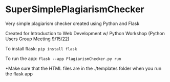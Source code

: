# SuperSimplePlagiarismChecker
Very simple plagiarism checker created using Python and Flask

Created for Introduction to Web Development w/ Python Workshop (Python Users Group Meeting 9/15/22)

To install flask:
`pip install flask`

To run the app:
`flask --app PlagiarismChecker.py run`

*Make sure that the HTML files are in the ./templates folder when you run the flask app
